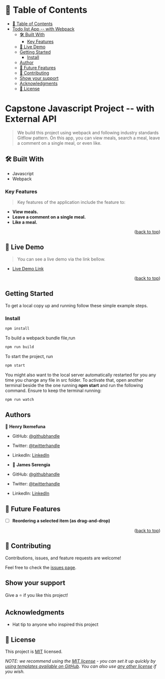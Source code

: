 <!-- <a name="readme-top"></a> -->

<!-- TABLE OF CONTENTS -->

# 📗 Table of Contents

- [📗 Table of Contents](#table-of-contents)
- [Todo list App -- with Webpack ](#todo-list-app--with-webpack)
  - [🛠 Built With ](#built-with)
    - [Key Features ](#key-features)
  - [🚀 Live Demo ](#live-demo)
  - [Getting Started ](#getting-started)
    - [Install ](#install)
  - [Author ](#author)
  - [🔭 Future Features ](#future-features)
  - [🤝 Contributing ](#contributing)
  - [Show your support ](#show-your-support)
  - [Acknowledgments ](#acknowledgments)
  - [📝 License ](#license)

<!-- PROJECT DESCRIPTION -->

# Capstone Javascript Project -- with External API <a name="todo-list-app--with-webpack"></a>

> We build this project using webpack and following industry standards Gitflow pattern. On this app, you can view meals, search a meal, leave a comment on a single meal, or even like.

## 🛠 Built With <a name="built-with"></a>

- Javascript
- Webpack

<!-- Features -->

### Key Features <a name="key-features"></a>

> Key features of the application include the feature to:

- **View meals.**
- **Leave a comment on a single meal.**
- **Like a meal.**

<p align="right">(<a href="#readme-top">back to top</a>)</p>

<!-- LIVE DEMO -->

## 🚀 Live Demo <a name="live-demo"></a>

> You can see a live demo via the link bellow.

- [Live Demo Link](https://serengia.github.io/capstone-project--consuming-API/dist)

<p align="right">(<a href="#readme-top">back to top</a>)</p>

<!-- GETTING STARTED -->

## Getting Started <a name="getting-started"></a>

To get a local copy up and running follow these simple example steps.

### Install <a name="install"></a>

```js
npm install
```

To build a webpack bundle file,run

```js
npm run build
```

To start the project, run

```js
npm start
```

You might also want to the local server automatically restarted for you any time you change any file in src folder. To activate that, open another terminal beside the the one running **npm start** and run the following command. Ensure to keep the terminal running:

```js
npm run watch
```

## Authors <a name="author"></a>

👤 **Henry Ikemefuna**

- GitHub: [@githubhandle](https://github.com/henry-dura)
- Twitter: [@twitterhandle](https://twitter.com/henryikemefuna)
- LinkedIn: [LinkedIn](https://www.linkedin.com/in/henry-ikemefuna-ugwu-3a2613100/)
- 👤 **James Serengia**

- GitHub: [@githubhandle](https://github.com/serengia)
- Twitter: [@twitterhandle](https://twitter.com/JamesSerengia)
- LinkedIn: [LinkedIn](https://linkedin.com/in/james-serengia)

<!-- FUTURE FEATURES -->

## 🔭 Future Features <a name="future-features"></a>

- [ ] **Reordering a selected item (as drag-and-drop)**

<p align="right">(<a href="#readme-top">back to top</a>)</p>

## 🤝 Contributing <a name="contributing"></a>

Contributions, issues, and feature requests are welcome!

Feel free to check the [issues page](../../issues/).

## Show your support <a name="support"></a>

Give a ⭐️ if you like this project!

## Acknowledgments <a name="acknowledgements"></a>

- Hat tip to anyone who inspired this project

## 📝 License <a name="license"></a>

This project is [MIT](./MIT.md) licensed.

_NOTE: we recommend using the [MIT license](https://choosealicense.com/licenses/mit/) - you can set it up quickly by [using templates available on GitHub](https://docs.github.com/en/communities/setting-up-your-project-for-healthy-contributions/adding-a-license-to-a-repository). You can also use [any other license](https://choosealicense.com/licenses/) if you wish._

<a name="readme-top"></a>
